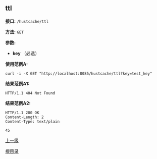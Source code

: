 ## ttl ##

**接口:** `/hustcache/ttl`

**方法:** `GET`

**参数:** 

*  **key** （必选）  

**使用范例A:**

    curl -i -X GET "http://localhost:8085/hustcache/ttl?key=test_key"

**结果范例A1:**

	HTTP/1.1 404 Not Found

**结果范例A2:**

	HTTP/1.1 200 OK
	Content-Length: 2
	Content-Type: text/plain

	45
	
[上一级](../hustcache.md)

[根目录](../../../index.md)